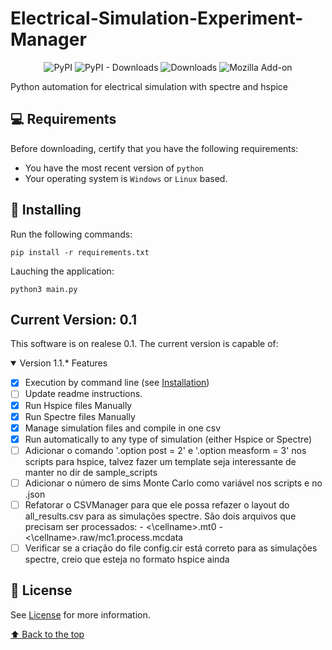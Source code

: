 # Electrical-Simulation-Experiment-Manager

<div align="center">

![PyPI](https://img.shields.io/pypi/v/customtkinter)
![PyPI - Downloads](https://img.shields.io/pypi/dm/customtkinter?color=green&label=downloads)
![Downloads](https://static.pepy.tech/personalized-badge/customtkinter?period=total&units=international_system&left_color=grey&right_color=green&left_text=downloads)
![Mozilla Add-on](https://img.shields.io/amo/dw/teste)
</div>

Python automation for electrical simulation with spectre and hspice

## 💻 Requirements

Before downloading, certify that you have the following requirements:
* You have the most recent version of `python`
* Your operating system is `Windows` or `Linux` based.

## 🚀 Installing

Run the following commands:

```
pip install -r requirements.txt
```

Lauching the application:

```
python3 main.py
```
## Current Version: 0.1

This software is on realese 0.1. The current version is capable of:

<details open>
<summary>Version 1.1.* Features</summary>

- [x] Execution by command line (see [Installation](#🚀-Installing))
- [ ] Update readme instructions.
- [x] Run Hspice files Manually
- [x] Run Spectre files Manually
- [x] Manage simulation files and compile in one csv
- [x] Run automatically to any type of simulation (either Hspice or Spectre)  
- [ ] Adicionar o comando '.option post = 2' e '.option measform = 3' nos scripts para hspice, talvez fazer um template seja interessante de manter no dir de sample_scripts
- [ ] Adicionar o número de sims Monte Carlo como variável nos scripts e no .json
- [ ] Refatorar o CSVManager para que ele possa refazer o layout do all_results.csv para as simulações spectre. São dois arquivos que precisam ser processados:
        - <\cellname>.mt0
        - <\cellname>.raw/mc1.process.mcdata
- [ ] Verificar se a criação do file config.cir está correto para as simulações spectre, creio que esteja no formato hspice ainda 
  
</details>


## 📝 License

See [License](LICENSE) for more information.

[⬆ Back to the top](#-Electrical-Simulation-Experiment-Manager)<br>

